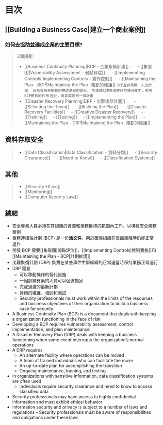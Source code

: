 # 目次
## [[Building a Business Case|建立一个商业案例]]
### **如何去協助並達成企業的主要目標?**
> 2個規劃:
>	- [[Business Continuity Planning|BCP - 企業永續計畫]] :
>	$\quad$- [[象限图|Vulnerability Assessment - 弱點评估]]
>	$\quad$- [[Implementing Controls|Implementing Controls - 實作控制]]
>	$\quad$- [[Maintaining the Plan - BCP|Maintaining the Plan -規劃的維護]]
>	`BCP並非萬無一失的計畫，`
>	`因為會有未規劃到應該處理的部分，`
>	`而造成BCP無法應付的情況產生，失去BCP應有的作用`
>	`因此，就會需要另一個計畫`
>	- [[Disaster Recovery Planning|DRP - 災難復原計畫]] :
>	$\quad$- [[Selecting the Team]]
>	$\quad$- [[Building the Plan]]
>	$\quad$- [[Disaster Recovery Facilities]]
>	$\quad$- [[Creative Disaster Recovery]]
>	$\quad$- [[Training]]
>	$\quad$- [[Testing]]
>	$\quad$- [[Implementing the Plan]]
>	$\quad$- [[Maintaining the Plan - DRP|Maintaining the Plan -規劃的維護]]
## 資料存取安全
>- [[Data Classification|Data Classification - 資料分類]]
>$\quad$- [[Security Clearances]]
>$\quad$- [[Need to Know]]
>$\quad$- [[Classification Systems]]

## 其他
>- [[Security Ethics]]
>- [[Monitoring]]
>- [[Computer Security Law]]

## 總結
- 安全專業人員必須在其組織的資源和業務目標的範圍內工作，以構建安全業務案例
- 業務連續性計劃 (BCP) 是一份**活文件**，用於確保組織在面臨風險時仍能正常運作
- 開發 BCP 需要[[象限图|弱點評估]]、[[Implementing Controls|控制實施]]和[[Maintaining the Plan - BCP|計劃維護]]
- 災難恢復計劃 (DRP) 負責在某些事件中斷組織的正常運營時保持業務正常運行
- DRP 需要
	- 可以移動操作的替代設施
	- 一組訓練有素的人員可以促進搬家
	- 完成過渡的最新計劃
	- 持續的維護、培訓和測試
	- Security professionals must work within the limits of the resources and business objectives of their organization to build a business case for security
- A Business Continuity Plan (BCP) is a document that deals with keeping a organization functioning in the face of risk
- Developing a BCP requires vulnerability assessment, control implementation, and plan maintenance
- A Disaster Recovery Plan (DRP) deals with keeping a business functioning when some event interrupts the organization’s normal operations
- A DRP requires
	- An alternate facility where operations can be moved
	- A team of trained individuals who can facilitate the move
	- An up-to-date plan for accomplishing the transition
	- Ongoing maintenance, training, and testing
- In organizations with sensitive information, data classification systems are often used
	- Individuals require security clearance and need to know to access classified data
- Security professionals may have access to highly confidential information and must exhibit ethical behavior
- Information security and privacy is subject to a number of laws and regulations – Security professionals must be aware of responsibilities and obligations under these laws
